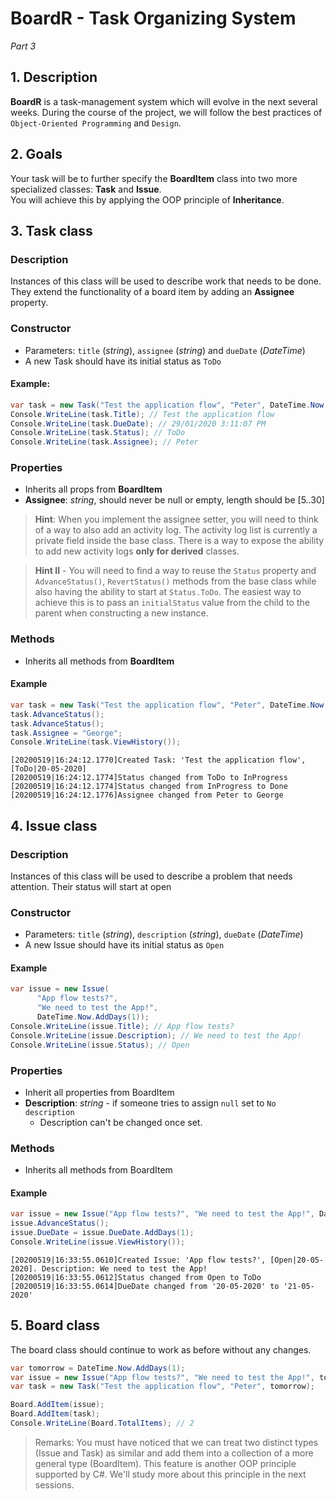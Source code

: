 # BoardR - Task Organizing System
_Part 3_

## 1. Description

**BoardR** is a task-management system which will evolve in the next several weeks. During the course of the project, we will follow the best practices of `Object-Oriented Programming` and `Design`. 

## 2. Goals
Your task will be to further specify the **BoardItem** class into two more specialized classes: **Task** and **Issue**.   
You will achieve this by applying the OOP principle of **Inheritance**.

## 3. Task class
### Description
Instances of this class will be used to describe work that needs to be done. They extend the functionality of a board item by adding an **Assignee** property.

### Constructor
- Parameters: `title` (_string_), `assignee` (_string_) and `dueDate` (_DateTime_)
- A new Task should have its initial status as `ToDo`
#### Example:
```cs
var task = new Task("Test the application flow", "Peter", DateTime.Now.AddDays(1));
Console.WriteLine(task.Title); // Test the application flow
Console.WriteLine(task.DueDate); // 29/01/2020 3:11:07 PM
Console.WriteLine(task.Status); // ToDo
Console.WriteLine(task.Assignee); // Peter
```

### Properties
- Inherits all props from **BoardItem**
- **Assignee**: _string_, should never be null or empty, length should be [5..30]

> **Hint**: When you implement the assignee setter, you will need to think of a way to also add an activity log. The activity log list is currently a private field inside the base class. There is a way to expose the ability to add new activity logs **only for derived** classes.

> **Hint II** - You will need to find a way to reuse the `Status` property and `AdvanceStatus()`, `RevertStatus()` methods from the base class while also having the ability to start at `Status.ToDo`. The easiest way to achieve this is to pass an `initialStatus` value from the child to the parent when constructing a new instance.

### Methods
- Inherits all methods from **BoardItem**

#### Example
```cs
var task = new Task("Test the application flow", "Peter", DateTime.Now.AddDays(1));
task.AdvanceStatus();
task.AdvanceStatus();
task.Assignee = "George";
Console.WriteLine(task.ViewHistory());
```
```
[20200519|16:24:12.1770]Created Task: 'Test the application flow', [ToDo|20-05-2020]
[20200519|16:24:12.1774]Status changed from ToDo to InProgress
[20200519|16:24:12.1774]Status changed from InProgress to Done
[20200519|16:24:12.1776]Assignee changed from Peter to George
```

## 4. Issue class
### Description
Instances of this class will be used to describe a problem that needs attention. Their status will start at open
### Constructor
- Parameters: `title` (_string_), `description` (_string_), `dueDate` (_DateTime_)
- A new Issue should have its initial status as `Open`
#### Example
```cs
var issue = new Issue(
      "App flow tests?", 
      "We need to test the App!",
      DateTime.Now.AddDays(1));
Console.WriteLine(issue.Title); // App flow tests?
Console.WriteLine(issue.Description); // We need to test the App!
Console.WriteLine(issue.Status); // Open
```
### Properties
- Inherit all properties from BoardItem
- **Description**: _string_ - if someone tries to assign `null` set to `No description`
    - Description can't be changed once set.
### Methods
- Inherits all methods from BoardItem

#### Example

```cs
var issue = new Issue("App flow tests?", "We need to test the App!", DateTime.Now.AddDays(1));
issue.AdvanceStatus();
issue.DueDate = issue.DueDate.AddDays(1);
Console.WriteLine(issue.ViewHistory());
```
```
[20200519|16:33:55.0610]Created Issue: 'App flow tests?', [Open|20-05-2020]. Description: We need to test the App!
[20200519|16:33:55.0612]Status changed from Open to ToDo
[20200519|16:33:55.0614]DueDate changed from '20-05-2020' to '21-05-2020'
```

## 5. Board class

The board class should continue to work as before without any changes.

```cs
var tomorrow = DateTime.Now.AddDays(1);
var issue = new Issue("App flow tests?", "We need to test the App!", tomorrow);
var task = new Task("Test the application flow", "Peter", tomorrow);

Board.AddItem(issue);
Board.AddItem(task);
Console.WriteLine(Board.TotalItems); // 2
```

> Remarks: 
You must have noticed that we can treat two distinct types (Issue and Task) as similar and add them into a collection of a more general type (BoardItem). This feature is another OOP principle supported by C#. We'll study more about this principle in the next sessions.